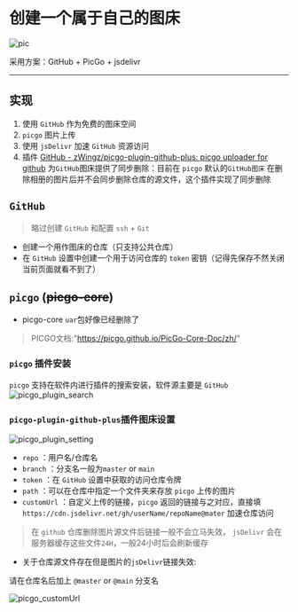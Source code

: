 # 创建一个属于自己的图床

![pic](https://cdn.jsdelivr.net/gh/awarewen/mypic@main/picgo_upload/179D.jpg)

采用方案：GitHub + PicGo + jsdelivr

---

## 实现

1. 使用 `GitHub` 作为免费的图床空间
2. `picgo` 图片上传
3. 使用 `jsDelivr` 加速 `GitHub` 资源访问
4. 插件 [GitHub - zWingz/picgo-plugin-github-plus: picgo uploader for github](https://github.com/zWingz/picgo-plugin-github-plus) 为`GitHub`图床提供了同步删除：目前在 `picgo` 默认的`GitHub图床` 在删除相册的图片后并不会同步删除仓库的源文件，这个插件实现了同步删除

## `GitHub`

> 略过创建 `GitHub` 和配置 `ssh` + `Git`

- 创建一个用作图床的仓库（只支持公共仓库）
- 在 `GitHub` 设置中创建一个用于访问仓库的 `token` 密钥（记得先保存不然关闭当前页面就看不到了）

## `picgo` (~~picgo-core~~)

- picgo-core `uar`包好像已经删除了

> PICGO文档:"https://picgo.github.io/PicGo-Core-Doc/zh/"

### `picgo` 插件安装

`picgo` 支持在软件内进行插件的搜索安装，软件源主要是 `GitHub`
![picgo_plugin_search](https://cdn.jsdelivr.net/gh/awarewen/mypic@main/picgo_upload/picgo_plugin_search.png)

### `picgo-plugin-github-plus`插件图床设置

![picgo_plugin_setting](https://cdn.jsdelivr.net/gh/awarewen/mypic@main/picgo_upload/picgo_plugin_setting.png)

- `repo` ：用户名/仓库名
- `branch` ：分支名一般为`master` or `main`
- `token` ：在 `GitHub` 设置中获取的访问仓库令牌
- `path` ：可以在仓库中指定一个文件夹来存放 `picgo` 上传的图片
- `customUrl` ：自定义上传的链接，`picgo` 返回的链接与之对应，直接填`https://cdn.jsdelivr.net/gh/userName/repoName@mater` 加速仓库访问

> 在 `github` 仓库删除图片源文件后链接一般不会立马失效， `jsDelivr` 会在服务器缓存这些文件`24H`，一般24小时后会刷新缓存

- 关于仓库源文件存在但是图片的`jsDelivr`链接失效:

 请在仓库名后加上 `@master` or `@main` 分支名

![picgo_customUrl](https://cdn.jsdelivr.net/gh/awarewen/mypic@main/picgo_upload/20220428004242.png)
